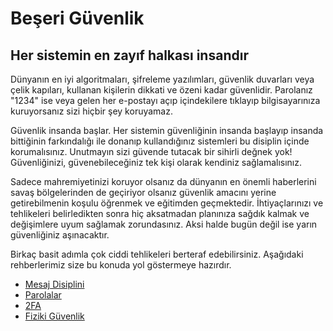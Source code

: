 # Beşeri Güvenlik

## Her sistemin en zayıf halkası **insandır**

Dünyanın en iyi algoritmaları, şifreleme yazılımları, güvenlik duvarları veya çelik kapıları, kullanan kişilerin dikkati ve özeni kadar güvenlidir. Parolanız "1234" ise veya gelen her e-postayı açıp içindekilere tıklayıp bilgisayarınıza kuruyorsanız sizi hiçbir şey koruyamaz.

Güvenlik insanda başlar. Her sistemin güvenliğinin insanda başlayıp insanda bittiğinin farkındalığı ile donanıp kullandığınız sistemleri bu disiplin içinde korumalısınız. Unutmayın sizi güvende tutacak bir sihirli değnek yok! Güvenliğinizi, güvenebileceğiniz tek kişi olarak kendiniz sağlamalısınız.

Sadece mahremiyetinizi koruyor olsanız da dünyanın en önemli haberlerini savaş bölgelerinden de geçiriyor olsanız güvenlik amacını yerine getirebilmenin koşulu öğrenmek ve eğitimden geçmektedir. İhtiyaçlarınızı ve tehlikeleri belirledikten sonra hiç aksatmadan planınıza sağdık kalmak ve değişimlere uyum sağlamak zorundasınız. Aksi halde bugün değil ise yarın güvenliğiniz aşınacaktır.

Birkaç basit adımla çok ciddi tehlikeleri berteraf edebilirsiniz. Aşağıdaki rehberlerimiz size bu konuda yol göstermeye hazırdır.

* [Mesaj Disiplini](mesaj_disiplini.md)
* [Parolalar](parolalar.md)
* [2FA](2fa.md)
* [Fiziki Güvenlik](fiziki_guvenlik.md)
